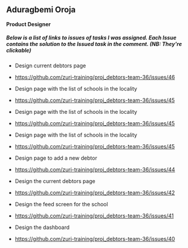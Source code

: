 ## Aduragbemi Oroja

 __Product Designer__

##### Below is a list of links to issues of tasks I was assigned. Each Issue contains the solution to the Issued task in the comment. *(NB: They're clickable)*

* Design current debtors page
- https://github.com/zuri-training/proj_debtors-team-36/issues/46

* Design page with the list of schools in the locality
- https://github.com/zuri-training/proj_debtors-team-36/issues/45

* Design page with the list of schools in the locality
- https://github.com/zuri-training/proj_debtors-team-36/issues/45

* Design page with the list of schools in the locality
- https://github.com/zuri-training/proj_debtors-team-36/issues/45

* Design page to add a new debtor
- https://github.com/zuri-training/proj_debtors-team-36/issues/44

* Design the current debtors page
- https://github.com/zuri-training/proj_debtors-team-36/issues/42

* Design the feed screen for the school
- https://github.com/zuri-training/proj_debtors-team-36/issues/41

* Design the dashboard
- https://github.com/zuri-training/proj_debtors-team-36/issues/40
